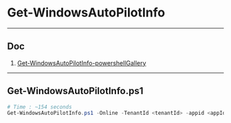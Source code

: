 # Get-WindowsAutoPilotInfo

---

## Doc
1. [Get-WindowsAutoPilotInfo-powershellGallery](https://www.powershellgallery.com/packages/Get-WindowsAutoPilotInfo/3.5)

---

## Get-WindowsAutoPilotInfo.ps1
````ps1
# Time : ~154 seconds
Get-WindowsAutoPilotInfo.ps1 -Online -TenantId <tenantId> -appid <appId> -appSecret <appSecret>
````
